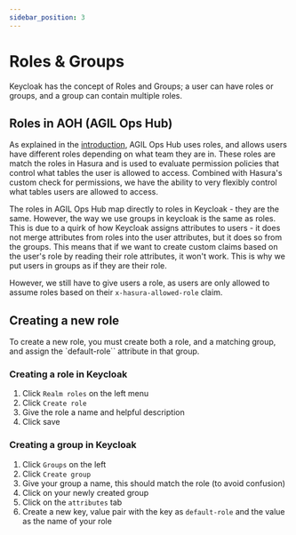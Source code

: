 ```yaml
---
sidebar_position: 3
---
```


# Roles & Groups

Keycloak has the concept of Roles and Groups; a user can have roles or groups, and a group can contain multiple roles.

## Roles in AOH (AGIL Ops Hub)

As explained in the [introduction](/docs/modules/iam/introduction#authentication-in-agil-ops-hub), AGIL Ops Hub uses roles,
and allows users have different roles depending on what team they are in. These roles are match the roles in Hasura
and is used to evaluate permission policies that control what tables the user is allowed to access. Combined with
Hasura's custom check for permissions, we have the ability to very flexibly control what tables users are allowed to
access.

The roles in AGIL Ops Hub map directly to roles in Keycloak - they are the same. However, the way we use groups in
keycloak is the same as roles. This is due to a quirk of how Keycloak assigns attributes to users - it does not merge
attributes from roles into the user attributes, but it does so from the groups. This means that if we want to create
custom claims based on the user's role by reading their role attributes, it won't work. This is why we put users in
groups as if they are their role.

However, we still have to give users a role, as users are only allowed to assume roles based on their
`x-hasura-allowed-role` claim.

## Creating a new role

To create a new role, you must create both a role, and a matching group, and assign the `default-role`` attribute in
that group.

### Creating a role in Keycloak

1. Click `Realm roles` on the left menu
2. Click `Create role`
3. Give the role a name and helpful description
4. Click save

### Creating a group in Keycloak

1. Click `Groups` on the left
2. Click `Create group`
3. Give your group a name, this should match the role (to avoid confusion)
4. Click on your newly created group
5. Click on the `attributes` tab
6. Create a new key, value pair with the key as `default-role` and the value as the name of your role
